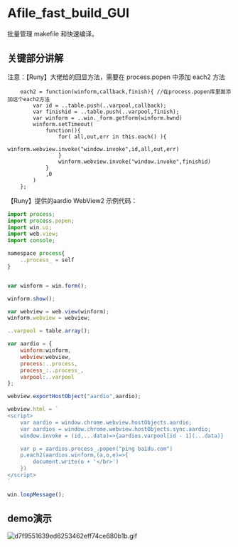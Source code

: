 # Afile_fast_build_GUI

批量管理 makefile 和快速编译。

## 关键部分讲解

注意：【Runy】大佬给的回显方法，需要在 process.popen 中添加 each2 方法
```
	each2 = function(winform,callback,finish){ //在process.popen库里面添加这个each2方法
		var id = ..table.push(..varpool,callback);
		var finishid = ..table.push(..varpool,finish);
		var winform = ..win._form.getForm(winform.hwnd)
		winform.setTimeout(
    		function(){
        		for( all,out,err in this.each() ){
    				winform.webview.invoke("window.invoke",id,all,out,err)
				}
    			winform.webview.invoke("window.invoke",finishid)
    		}
    		,0
		)
	};
```

【Runy】提供的aardio WebView2 示例代码：
```javascript
import process;
import process.popen;
import win.ui;
import web.view;
import console;

namespace process{
    ..process_ = self
}


var winform = win.form();

winform.show();

var webview = web.view(winform);
winform.webview = webview;

..varpool = table.array();

var aardio = {
	winform:winform,
	webview:webview,
	process:..process,
	process_:..process_,
	varpool:..varpool
};

webview.exportHostObject("aardio",aardio);

webview.html = `
<script>
    var aardio = window.chrome.webview.hostObjects.aardio;
	var aardios = window.chrome.webview.hostObjects.sync.aardio;
	window.invoke = (id,...data)=>{aardios.varpool[id - 1](...data)}

    var p = aardios.process_.popen("ping baidu.com")
    p.each2(aardios.winform,(a,o,e)=>{
        document.write(o + '</br>')
    })
</script>
`

win.loopMessage();
```


## demo演示

![d7f9551639ed6253462eff74ce680b1b.gif](https://img.aarbbs.com:1024/images/2022/06/04/d7f9551639ed6253462eff74ce680b1b.gif)